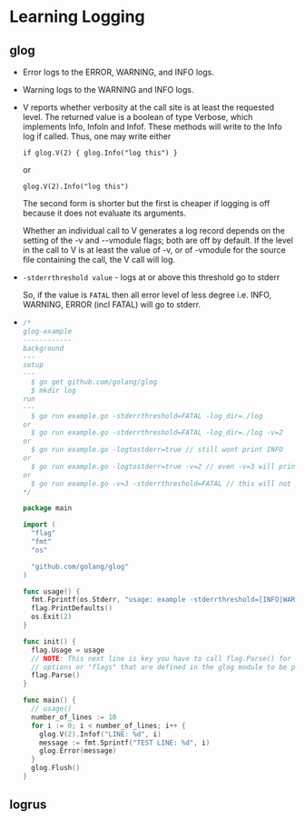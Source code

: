 # Learning Logging

## **glog**

* Error logs to the ERROR, WARNING, and INFO logs.
* Warning logs to the WARNING and INFO logs.
* V reports whether verbosity at the call site is at least the requested level. The returned value is a boolean of type Verbose, which implements Info, Infoln and Infof. These methods will write to the Info log if called. Thus, one may write either

  `if glog.V(2) { glog.Info("log this") }`

  or

  `glog.V(2).Info("log this")`
  
  The second form is shorter but the first is cheaper if logging is off because it does not evaluate its arguments.

  Whether an individual call to V generates a log record depends on the setting of the -v and --vmodule flags; both are off by default. If the level in the call to V is at least the value of -v, or of -vmodule for the source file containing the call, the V call will log.

* `-stderrthreshold value` - logs at or above this threshold go to stderr

  So, if the value is `FATAL` then all error level of less degree i.e. INFO, WARNING, ERROR (incl FATAL) will go to stderr.

* ```go
  /*
  glog-example
  ------------
  background
  ---
  setup
  ---
    $ go get github.com/golang/glog
    $ mkdir log
  run
  ---
    $ go run example.go -stderrthreshold=FATAL -log_dir=./log
  or
    $ go run example.go -stderrthreshold=FATAL -log_dir=./log -v=2
  or
    $ go run example.go -logtostderr=true // still wont print INFO
  or
    $ go run example.go -logtostderr=true -v=2 // even -v=3 will print info logs as mentioned before
  or
    $ go run example.go -v=3 -stderrthreshold=FATAL // this will not print anything as mentioned before.
  */

  package main

  import (
    "flag"
    "fmt"
    "os"

    "github.com/golang/glog"
  )

  func usage() {
    fmt.Fprintf(os.Stderr, "usage: example -stderrthreshold=[INFO|WARN|FATAL] -log_dir=[string]\n")
    flag.PrintDefaults()
    os.Exit(2)
  }

  func init() {
    flag.Usage = usage
    // NOTE: This next line is key you have to call flag.Parse() for the command line
    // options or "flags" that are defined in the glog module to be picked up.
    flag.Parse()
  }

  func main() {
    // usage()
    number_of_lines := 10
    for i := 0; i < number_of_lines; i++ {
      glog.V(2).Infof("LINE: %d", i)
      message := fmt.Sprintf("TEST LINE: %d", i)
      glog.Error(message)
    }
    glog.Flush()
  }

  ```

## **logrus**
